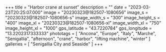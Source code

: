 +++
title = "Harbor crane at sunset"
description = ""
date = "2023-03-23T20:25:07.000"
image = "20230323@182507-1080656"
image_s = "20230323@182507-1080656-s"
image_width_s = "300"
image_height_s = "400"
image_xl = "20230323@182507-1080656-xl"
image_width_xl = "750"
image_height_xl = "1000"
gps_latitude = "43.7220784"
gps_longitude = "13.2202317333333"
phototags = [ "Ancona", "Europe", "Italy", "Marche", "Senigallia", "afternoon", "crane", "harbor", "lifting machine", "winter" ]
galleries = [ "Senigallia City and Seaside" ]
+++
